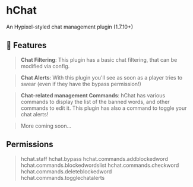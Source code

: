  # hChat
An Hypixel-styled chat management plugin (1.7.10+)

## 🔏 Features
> **Chat Filtering**:
This plugin has a basic chat filtering, that can be modified via config. 

> **Chat Alerts**:
With this plugin you'll see as soon as a player tries to swear (even if they have the bypass permission!)

> **Chat-related management Commands**:
hChat has various commands to display the list of the banned words, and other commands to edit it. This plugin has also a command to toggle your chat alerts!

> More coming soon...

## Permissions
> hchat.staff
> hchat.bypass
> hchat.commands.addblockedword
> hchat.commands.blockedwordslist
> hchat.commands.checkword
> hchat.commands.deleteblockedword
> hchat.commands.togglechatalerts


